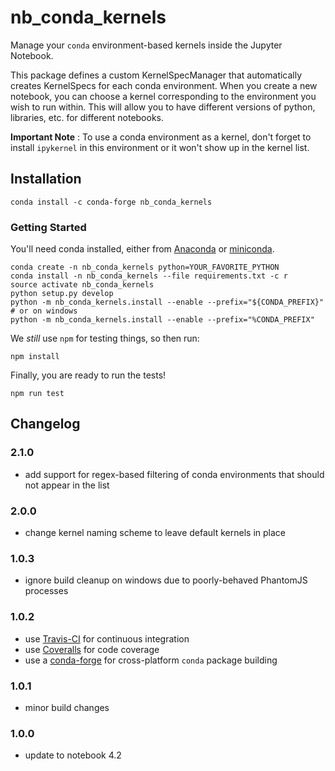# nb_conda_kernels
Manage your `conda` environment-based kernels inside the Jupyter Notebook.

This package defines a custom KernelSpecManager that automatically
creates KernelSpecs for each conda environment. When you create a new
notebook, you can choose a kernel corresponding to the environment
you wish to run within. This will allow you to have different versions
of python, libraries, etc. for different notebooks.

**Important Note** : To use a conda environment as a kernel, don't forget to install `ipykernel` in this environment or it won't show up in the kernel list.

## Installation
```shell
conda install -c conda-forge nb_conda_kernels
```


### Getting Started
You'll need conda installed, either from [Anaconda](https://www.continuum.io/downloads) or [miniconda](http://conda.pydata.org/miniconda.html). 

```shell
conda create -n nb_conda_kernels python=YOUR_FAVORITE_PYTHON
conda install -n nb_conda_kernels --file requirements.txt -c r
source activate nb_conda_kernels
python setup.py develop
python -m nb_conda_kernels.install --enable --prefix="${CONDA_PREFIX}"
# or on windows
python -m nb_conda_kernels.install --enable --prefix="%CONDA_PREFIX"
```

We _still_ use `npm` for testing things, so then run:
```shell
npm install
```

Finally, you are ready to run the tests!
```shell
npm run test
```


## Changelog

### 2.1.0
- add support for regex-based filtering of conda environments that should not appear in the list

### 2.0.0
- change kernel naming scheme to leave default kernels in place

### 1.0.3
- ignore build cleanup on windows due to poorly-behaved PhantomJS processes

### 1.0.2
- use [Travis-CI](https://travis-ci.org/Anaconda-Platform/nb_conda_kernels) for continuous integration
- use [Coveralls](https://coveralls.io/github/Anaconda-Platform/nb_conda_kernels) for code coverage
- use a [conda-forge](https://github.com/conda-forge/nb_conda_kernels-feedstock) for cross-platform `conda` package building

### 1.0.1
- minor build changes

### 1.0.0
- update to notebook 4.2
